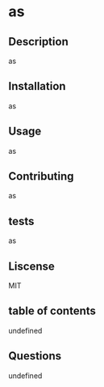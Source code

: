 # as
  ## Description
  as
  ## Installation 
  as
  ## Usage
  as
  ## Contributing
  as
  ## tests
  as
  ## Liscense 
  MIT
  ## table of contents
  undefined
  ## Questions
  undefined


